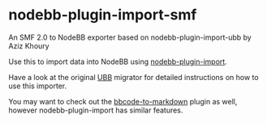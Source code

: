 nodebb-plugin-import-smf
==========================

An SMF 2.0 to NodeBB exporter based on nodebb-plugin-import-ubb by Aziz Khoury

Use this to import data into NodeBB using [nodebb-plugin-import](https://github.com/akhoury/nodebb-plugin-import).

Have a look at the original [UBB](https://github.com/akhoury/nodebb-plugin-import-ubb) migrator for detailed instructions on how to use this importer.

You may want to check out the [bbcode-to-markdown](https://github.com/psychobunny/nodebb-plugin-bbcode-to-markdown) plugin as well, however nodebb-plugin-import has similar features.
